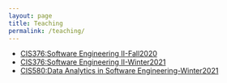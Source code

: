 ```yaml
---
layout: page
title: Teaching
permalink: /teaching/
---
```


-   [CIS376:Software Engineering II-Fall2020](/teaching/CIS376-Fall2020/)
-   [CIS376:Software Engineering II-Winter2021](/teaching/CIS376-Fall2020/)
-   [CIS580:Data Analytics in Software Engineering-Winter2021](/teaching/CIS580-Fall2021/)

